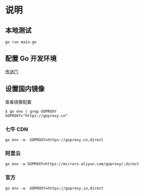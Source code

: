 # 说明

## 本地测试

```shell
go run main.go
```

## 配置 Go 开发环境

[传送门](https://learn.microsoft.com/zh-cn/azure/developer/go/configure-visual-studio-code)

## 设置国内镜像

查看镜像配置

```
$ go env | grep GOPROXY
GOPROXY="https://goproxy.cn"
```

### 七牛 CDN
```
go env -w  GOPROXY=https://goproxy.cn,direct
```

### 阿里云
```
go env -w GOPROXY=https://mirrors.aliyun.com/goproxy/,direct
```

### 官方
```
go env -w  GOPROXY=https://goproxy.io,direct
```